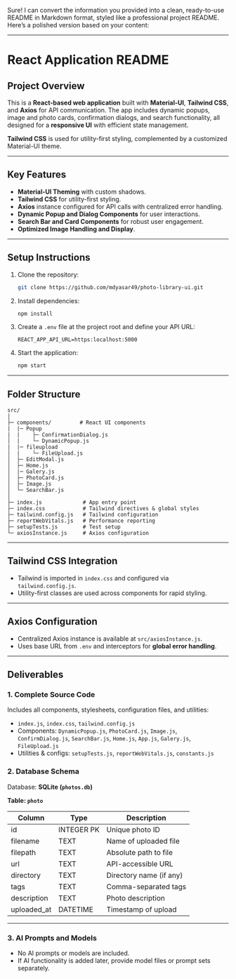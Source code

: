 Sure! I can convert the information you provided into a clean, ready-to-use README in Markdown format, styled like a professional project README. Here’s a polished version based on your content:

---

# React Application README

## Project Overview

This is a **React-based web application** built with **Material-UI**, **Tailwind CSS**, and **Axios** for API communication. The app includes dynamic popups, image and photo cards, confirmation dialogs, and search functionality, all designed for a **responsive UI** with efficient state management.

**Tailwind CSS** is used for utility-first styling, complemented by a customized Material-UI theme.

---

## Key Features

* **Material-UI Theming** with custom shadows.
* **Tailwind CSS** for utility-first styling.
* **Axios** instance configured for API calls with centralized error handling.
* **Dynamic Popup and Dialog Components** for user interactions.
* **Search Bar and Card Components** for robust user engagement.
* **Optimized Image Handling and Display**.

---

## Setup Instructions

1. Clone the repository:

   ```bash
   git clone https://github.com/mdyasar49/photo-library-ui.git
   ```
2. Install dependencies:

   ```bash
   npm install
   ```
3. Create a `.env` file at the project root and define your API URL:

   ```env
   REACT_APP_API_URL=https:localhost:5000
   ```
4. Start the application:

   ```bash
   npm start
   ```

---

## Folder Structure

```
src/
│
├─ components/         # React UI components
|  |─ Popup
|  |    ├─ ConfirmationDialog.js
│  |    └─ DynamicPopup.js
|  |─ fileupload
│  |    └─ FileUpload.js
│  ├─ EditModal.js
│  ├─ Home.js
│  |─ Galery.js
│  ├─ PhotoCard.js
│  ├─ Image.js
│  └─ SearchBar.js
│
├─ index.js             # App entry point
├─ index.css            # Tailwind directives & global styles
├─ tailwind.config.js   # Tailwind configuration
├─ reportWebVitals.js   # Performance reporting
├─ setupTests.js        # Test setup
└─ axiosInstance.js     # Axios configuration
```

---

## Tailwind CSS Integration

* Tailwind is imported in `index.css` and configured via `tailwind.config.js`.
* Utility-first classes are used across components for rapid styling.

---

## Axios Configuration

* Centralized Axios instance is available at `src/axiosInstance.js`.
* Uses base URL from `.env` and interceptors for **global error handling**.

---

## Deliverables

### 1. Complete Source Code

Includes all components, stylesheets, configuration files, and utilities:

* `index.js`, `index.css`, `tailwind.config.js`
* Components: `DynamicPopup.js`, `PhotoCard.js`, `Image.js`, `ConfirmDialog.js`, `SearchBar.js`, `Home.js`, `App.js`, `Galery.js`, `FileUpload.js`
* Utilities & configs: `setupTests.js`, `reportWebVitals.js`, `constants.js`

### 2. Database Schema

Database: **SQLite (`photos.db`)**

**Table: `photo`**

| Column       | Type       | Description             |
| ------------ | ---------- | ----------------------- |
| id           | INTEGER PK | Unique photo ID         |
| filename     | TEXT       | Name of uploaded file   |
| filepath     | TEXT       | Absolute path to file   |
| url          | TEXT       | API-accessible URL      |
| directory    | TEXT       | Directory name (if any) |
| tags         | TEXT       | Comma-separated tags    |
| description  | TEXT       | Photo description       |
| uploaded\_at | DATETIME   | Timestamp of upload     |

---
### 3. AI Prompts and Models

* No AI prompts or models are included.
* If AI functionality is added later, provide model files or prompt sets separately.
